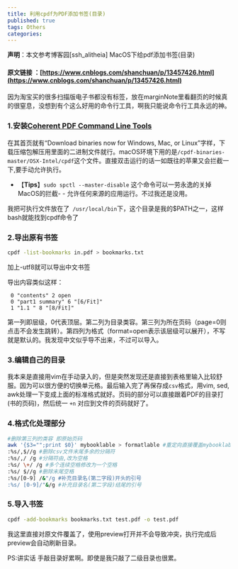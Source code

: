 ```yaml
---
title: 利用cpdf为PDF添加书签(目录)
published: true
tags: Others
categories: 
---
```



**声明**：本文参考博客园[ssh_alitheia] MacOS下给pdf添加书签(目录)
#### **原文链接** ：[https://www.cnblogs.com/shanchuan/p/13457426.html](https://www.cnblogs.com/shanchuan/p/13457426.html)

因为淘宝买的很多扫描版电子书都没有标签，放在marginNote里看翻页的时候真的很窒息，没想到有个这么好用的命令行工具，啊我只能说命令行工具永远的神。

### 1.安装[Coherent PDF Command Line Tools](http://community.coherentpdf.com/)
在其首页就有“Download binaries now for Windows, Mac, or Linux”字样，下载压缩包解压用里面的二进制文件就行。macOS环境下用的是`/cpdf-binaries-master/OSX-Intel/cpdf`这个文件。直接双击运行的话一如既往的苹果又会拦截一下,要手动允许执行。

- 【**Tips**】`sudo spctl --master-disable` 这个命令可以一劳永逸的关掉MacOS的拦截- -  允许任何来源的应用运行。不过我还是没用。

我把可执行文件放在了` /usr/local/bin`下，这个目录是我的$PATH之一，这样bash就能找到cpdf命令了


### 2.导出原有书签
```bash
cpdf -list-bookmarks in.pdf > bookmarks.txt
```
加上-utf8就可以导出中文书签

导出内容类似这样：
```
 0 "contents" 2 open
 0 "part1 summary" 6 "[6/Fit]"
 1 "1.1 " 8 "[8/Fit]"
```

第一列即层级，0代表顶层。第二列为目录类容。第三列为所在页码（page=0则点击不会发生跳转）。第四列为格式（format=open表示该层级可以展开），不写就是默认的。我发现中文似乎导不出来，不过可以导入。

### 3.编辑自己的目录

我本来是直接用vim在手动录入的，但是突然发现还是直接到表格里输入比较舒服。因为可以很方便的切换单元格。最后输入完了再保存成`csv`格式，用vim, sed, awk处理一下变成上面的标准格式就好。页码的部分可以直接跟着PDF的目录打(书的页码)，然后统一 `+n` 对应到文件的页码就好了。

### 4.格式化处理部分
```bash
#删除第三列的类容 即原始页码
awk '{$3="";print $0}' mybooklable > formatlable #重定向直接覆盖mybooklable之后 文件内容就没了,很迷惑。所以定向给新文件
:%s/,$//g #删除csv文件末尾多余的分隔符
:%s/,/ /g #分隔符由,改为空格
:%s/ \+/ /g #多个连续空格修改为一个空格
:%s/ $//g #删除末尾空格
:%s/[0-9] /&"/g #补充目录名(第二字段)开头的引号
:%s/ [0-9]/"&/g #补充目录名(第二字段)结尾的引号
```

### 5.导入书签
```bash
cpdf -add-bookmarks bookmarks.txt test.pdf -o test.pdf
```
我这里直接对原文件覆盖了，使用preview打开并不会导致冲突，执行完成后preview会自动刷新目录。

PS:讲实话 手敲目录好累啊。即使是我只敲了二级目录也很累。